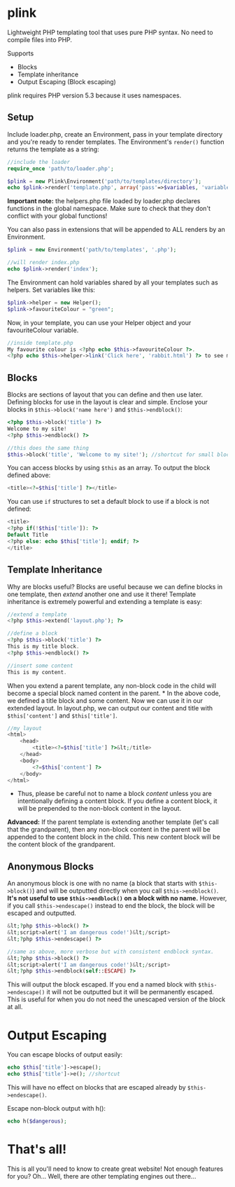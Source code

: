 plink
=====

Lightweight PHP templating tool that uses pure PHP syntax.
No need to compile files into PHP.

Supports

  * Blocks
  * Template inheritance
  * Output Escaping (Block escaping)

plink requires PHP version 5.3 because it uses namespaces.

Setup
-----

Include loader.php, create an Environment, pass in your template directory and you're ready to render templates.
The Environment's `render()` function returns the template as a string:

```php
//include the loader
require_once 'path/to/loader.php';

$plink = new Plink\Environment('path/to/templates/directory');
echo $plink->render('template.php', array('pass'=>$variables, 'variable name'=>$value));
```

**Important note:** the helpers.php file loaded by loader.php declares functions in the global namespace.
Make sure to check that they don't conflict with your global functions!

You can also pass in extensions that will be appended to ALL renders by an Environment.

```php
$plink = new Environment('path/to/templates', '.php');

//will render index.php
echo $plink->render('index');
```

The Environment can hold variables shared by all your templates such as helpers.  Set variables like this: 
```php
$plink->helper = new Helper();
$plink->favouriteColour = "green";
```

Now, in your template, you can use your Helper object and your favouriteColour variable.

```php
//inside template.php
My favourite colour is <?php echo $this->favouriteColour ?>.
<?php echo $this->helper->link('Click here', 'rabbit.html') ?> to see my pet rabbit!
```

Blocks
-----

Blocks are sections of layout that you can define and then use later.
Defining blocks for use in the layout is clear and simple.
Enclose your blocks in `$this->block('name here')` and `$this->endblock()`: 

```php
<?php $this->block('title') ?>
Welcome to my site!
<?php $this->endblock() ?>

//this does the same thing
$this->block('title', 'Welcome to my site!'); //shortcut for small blocks
```

You can access blocks by using `$this` as an array.  To output the block defined above: 

```php
<title><?=$this['title'] ?></title>
```

You can use `if` structures to set a default block to use if a block is not defined: 

```php
<title>
<?php if(!$this['title']): ?>
Default Title
<?php else: echo $this['title']; endif; ?>
</title>
```

Template Inheritance
-----

Why are blocks useful?  Blocks are useful because we can define blocks in one template, 
then _extend_ another one and use it there!
Template inheritance is extremely powerful and extending a template is easy: 

```php
//extend a template
<?php $this->extend('layout.php'); ?>

//define a block
<?php $this->block('title') ?>
This is my title block.
<?php $this->endblock() ?>

//insert some content
This is my content.
```

When you extend a parent template, any non-block code in the child will become a special block named content in the parent. *
In the above code, we defined a title block and some content.  Now we can use it in our extended layout.
In layout.php, we can output our content and title with `$this['content']` and `$this['title']`.

```php
//my layout
<html>
	<head>
		<title><?=$this['title'] ?>&lt;/title>
	</head>
	<body>
		<?=$this['content'] ?>
	</body>
</html>
```

* Thus, please be careful not to name a block _content_ unless you are intentionally defining a content block.
If you define a content block, it will be prepended to the non-block content in the layout.

**Advanced:** If the parent template is extending another template (let's call that the grandparent), then any non-block content in the parent will be appended to the
content block in the child.  This new content block will be the content block of the grandparent.

Anonymous Blocks
-----

An anonymous block is one with no name (a block that starts with `$this->block()`) and will be outputted directly when you call `$this->endblock()`.
**It's not useful to use `$this->endblock()` on a block with no name.**  However, if you call `$this->endescape()` instead
to end the block, the block will be escaped and outputted.

```php
&lt;?php $this->block() ?>
&lt;script>alert('I am dangerous code!')&lt;/script>
&lt;?php $this->endescape() ?>

//same as above, more verbose but with consistent endblock syntax.
&lt;?php $this->block() ?>
&lt;script>alert('I am dangerous code!')&lt;/script>
&lt;?php $this->endblock(self::ESCAPE) ?>

```

This will output the block escaped.  If you end a named block with `$this->endescape()` it will not
be outputted but it will be permanently escaped.  This is useful for when you do not need the
unescaped version of the block at all.

Output Escaping
====
You can escape blocks of output easily: 

```php
echo $this['title']->escape();
echo $this['title']->e(); //shortcut
```

This will have no effect on blocks that are escaped already by `$this->endescape()`.

Escape non-block output with h(): 

```php
echo h($dangerous);
```

That's all!
====

This is all you'll need to know to create great website!
Not enough features for you?  Oh...  Well, there are other templating engines out there...
